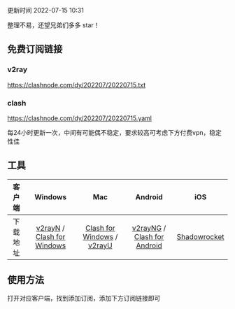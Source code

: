 更新时间 2022-07-15 10:31

整理不易，还望兄弟们多多 star！

## 免费订阅链接

### v2ray

https://clashnode.com/dy/202207/20220715.txt

### clash

https://clashnode.com/dy/202207/20220715.yaml

每24小时更新一次，中间有可能偶不稳定，要求较高可考虑下方付费vpn，稳定性佳

## 工具

 客户端 | Windows | Mac | Android | iOS 
 :-: | :-: | :-:| :-:| :-:
 下载地址 | [v2rayN](https://github.com/2dust/v2rayN/releases/download/3.27/v2rayN-Core.zip) / [Clash for Windows](https://github.com/Fndroid/clash_for_windows_pkg/releases) | [Clash for Windows](https://github.com/Fndroid/clash_for_windows_pkg/releases) / [v2rayU](https://github.com/yanue/V2rayU/releases/download/3.2.0/V2rayU.dmg) | [v2rayNG](https://github.com/2dust/v2rayNG/releases) / [Clash for Android](https://github.com/Kr328/ClashForAndroid/releases) | [Shadowrocket](https://apps.apple.com/us/app/shadowrocket/id932747118) 

## 使用方法

打开对应客户端，找到添加订阅，添加下方订阅链接即可
